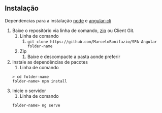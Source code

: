 ## Instalação

Dependencias para a instalação [node](https://nodejs.org/en/download/) e [angular-cli](https://cli.angular.io/)

1. Baixe o repositório via linha de comando, [zip](https://github.com/MarceloBonifazio/QueroSerBtime/archive/master.zip) ou Client Git.
   1. Linha de comando
      1. ``git clone https://github.com/MarceloBonifazio/SPA-Angular folder-name``
   1. Zip
      1. Baixe e descompacte a pasta aonde preferir
1. Instale as dependências de pacotes
   1. Linha de comando 
   ```
   > cd folder-name
   folder-name> npm install
   ```
1. Inicie o servidor
   1. Linha de comando 
   ```
   folder-name> ng serve
   ```
